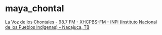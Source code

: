 # maya_chontal

[La Voz de los Chontales - 98.7 FM - XHCPBS-FM - INPI (Instituto Nacional de los Pueblos Indígenas) - Nacajuca, TB](http://radios.inpi.gob.mx:8080/xhcpbs)

